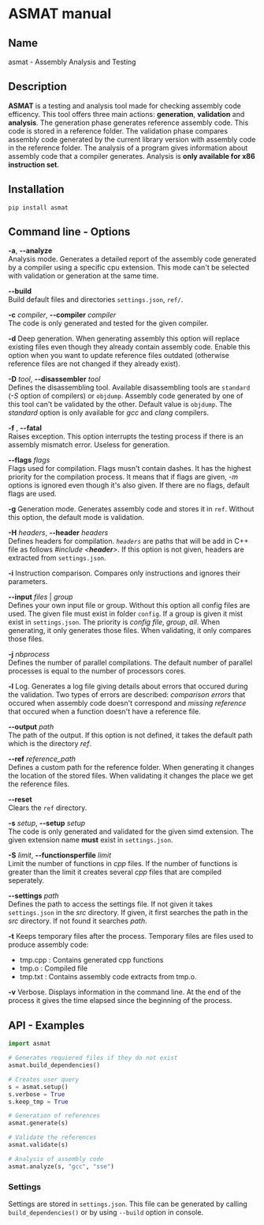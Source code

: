 # ASMAT manual

## Name

asmat - Assembly Analysis and Testing

## Description

**ASMAT** is a testing and analysis tool made for checking assembly code efficency. This tool offers three main actions: **generation**, **validation** and **analysis**.
The generation phase generates reference assembly code. This code is stored in a reference folder.
The validation phase compares assembly code generated by the current library version with assembly code in the reference folder.
The analysis of a program gives information about assembly code that a compiler generates. Analysis is **only available for x86 instruction set**.



## Installation

``` shell
pip install asmat
```


## Command line - Options

**-a**, **--analyze**  
Analysis mode. Generates a detailed report of the assembly code generated by a compiler using a specific cpu extension. This mode can't be selected with validation or generation at the same time.

**--build**  
Build default files and directories `settings.json`, `ref/`. 

**-c** *compiler*, **--compiler** *compiler*  
The code is only generated and tested for the given compiler.

**-d**  Deep generation. When generating assembly this option will replace existing files even though they already contain assembly code. Enable this option when you want to update reference files outdated (otherwise reference files are not changed if they already exist).

**-D** *tool*, **--disassembler** *tool*  
Defines the disassembling tool. Available disassembling tools are `standard` (*-S* option of compilers) or `objdump`. Assembly code generated by one of this tool can't be validated by the other. Default value is `objdump`. The *standard* option is only available for *gcc* and *clang* compilers.

**-f** , **--fatal**  
Raises exception. This option interrupts the testing process if there is an assembly mismatch error. Useless for generation.

**--flags** *flags*  
Flags used for compilation. Flags musn't contain dashes. It has the highest priority for the compilation process. It means that if flags are given, *-m* options is ignored even though it's also given. If there are no flags, default flags are used.

**-g**  Generation mode. Generates assembly code and stores it in `ref`. Without this option, the default mode is validation.

**-H** *headers*, **--header** *headers*  
Defines headers for compilation. *`headers`* are paths that will be add in C++ file as follows *#include <**header**>*. If this option is not given, headers are extracted from `settings.json`.

**-i**  Instruction comparison. Compares only instructions and ignores their parameters.

**--input** *files* | *group*  
Defines your own input file or group. Without this option all config files are used. The given file must exist in folder `config`. If a group is given it mist exist in `settings.json`. The priority is *config file*, *group*, *all*. When generating, it only generates those files. When validating, it only compares those files.

**-j** *nbprocess*  
Defines the number of parallel compilations. The default number of parallel processes is equal to the number of processors cores.

**-l**  Log. Generates a log file giving details about errors that occured during the validation. Two types of errors are described: *comparison errors* that occured when assembly code doesn't correspond and *missing reference* that occured when a function doesn't have a reference file.

**--output** *path*  
The path of the output. If this option is not defined, it takes the default path which is the directory *ref*.

**--ref** *reference_path*  
Defines a custom path for the reference folder. When generating it changes the location of the stored files. When validating it changes the place we get the reference files.

**--reset**  
Clears the `ref` directory.

**-s** *setup*, **--setup** *setup*  
The code is only generated and validated for the given simd extension. The given extension name **must** exist in `settings.json`.

**-S** *limit*, **--functionsperfile** *limit*  
Limit the number of functions in *cpp* files. If the number of functions is greater than the limit it creates several *cpp* files that are compiled seperately.

**--settings** *path*  
Defines the path to access the settings file. If not given it takes `settings.json` in the *src* directory. If given, it first searches the path in the *src* directory. If not found it searches *path*.

**-t**  Keeps temporary files after the process. Temporary files are files used to produce assembly code:
- tmp.cpp : Contains generated cpp functions
- tmp.o : Compiled file
- tmp.txt : Contains assembly code extracts from tmp.o.

**-v**  Verbose. Displays information in the command line. At the end of the process it gives the time elapsed since the beginning of the process.


## API - Examples

``` python
import asmat

# Generates requiered files if they do not exist
asmat.build_dependencies()

# Creates user query
s = asmat.setup()
s.verbose = True
s.keep_tmp = True

# Generation of references
asmat.generate(s)

# Validate the references
asmat.validate(s)

# Analysis of assembly code
asmat.analyze(s, "gcc", "sse")
```




### Settings
Settings are stored in `settings.json`. This file can be generated by calling `build_dependencies()` or by using `--build` option in console.


